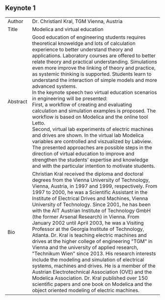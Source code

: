 <h2>Keynote 1</h2>

<table>
<tr><td>Author</td><td>Dr. Christianl Kral, TGM Vienna, Austria</td></tr>
<tr><td>Title </td><td>Modelica and virtual education</td></tr>
<tr><td>Abstract</td><td>Good education of engineering students requires theoretical knoweldge and lots of calculation experience to better understand theory and applications.
  Laboratory courses are offered to better relate theory and practical understanding.
  Simulations even more improve the linking of theory and practice, as systemic thinking is supported.
  Students learn to understand the interaction of simple models and more advanced systems.<br>
  In the keynote speech two virtual education scenarios in engineering will be presented:<br>
  First, a workflow of creating and evaluating calculation and simulation examples is proposed.
  The workflow is based on Modelica and the online tool Letto.<br>
  Second, virtual lab experiments of electric machines and drives are shown.
  In the virtual lab Modelica variables are controlled and viszualized by Labview.
  The presented approaches are possible steps in the direction of virtual education to improve and strengthen the students' expertise and knowledge
  and with the particular intention to motivate students.</td></tr>
<tr><td>Bio</td><td>Christian Kral received the diploma and doctoral degrees from the Vienna University of Technology, Vienna, Austria, in 1997 and 1999, respectively.
  From 1997 to 2000, he was a Scientific Assistant in the Institute of Electrical Drives and Machines, Vienna University of Technology.
  Since 2001, he has been with the AIT Austrian Institute of Technology GmbH (the former Arsenal Research) in Vienna.
  From January 2002 until April 2003, he was a Visiting Professor at the Georgia Institute of Technology, Atlanta.
  Dr. Kral is teaching electric machines and drives at the higher college of engineering "TGM" in Vienna and the university of applied research, "Technikum Wien" since 2013.
  His research interests include the modeling and simulation of electrical systems, machines and drives.
  He is a member of the Austrian Electrotechnical Association (OVE) and the Modelica Association.
  Dr. Kral published over 150 scientific papers and one book on Modelica and the object oriented modeling of electric machines.</td></tr>
</table>
